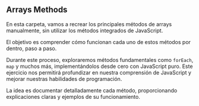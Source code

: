 ## Arrays Methods

En esta carpeta, vamos a recrear los principales métodos de arrays manualmente, sin utilizar los métodos integrados de JavaScript.

El objetivo es comprender cómo funcionan cada uno de estos métodos por dentro, paso a paso.

Durante este proceso, exploraremos métodos fundamentales como `forEach`, `map` y muchos más, implementándolos desde cero con JavaScript puro. Este ejercicio nos permitirá profundizar en nuestra comprensión de JavaScript y mejorar nuestras habilidades de programación.

La idea es documentar detalladamente cada método, proporcionando explicaciones claras y ejemplos de su funcionamiento.
